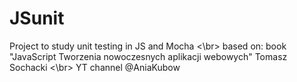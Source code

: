 # JSunit
Project to study unit testing in JS and Mocha
<\br> based on:
book "JavaScript Tworzenia nowoczesnych aplikacji webowych" Tomasz Sochacki
<\br> 
YT channel @AniaKubow
